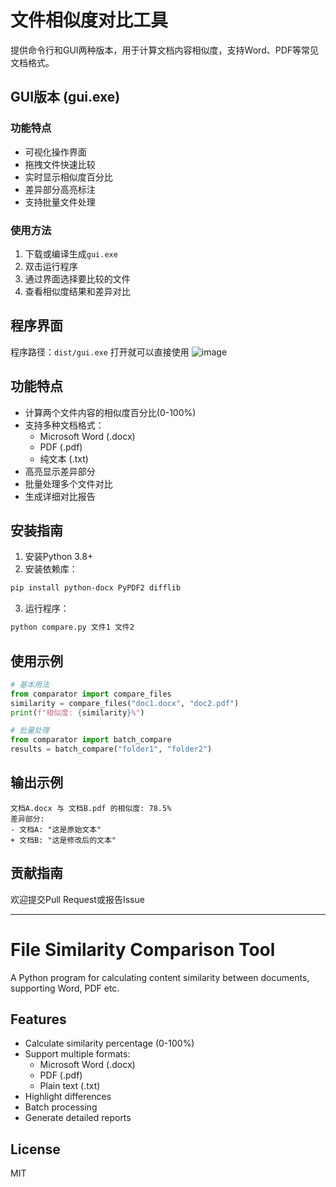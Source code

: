 # 文件相似度对比工具

提供命令行和GUI两种版本，用于计算文档内容相似度，支持Word、PDF等常见文档格式。

## GUI版本 (gui.exe)

### 功能特点
- 可视化操作界面
- 拖拽文件快速比较
- 实时显示相似度百分比
- 差异部分高亮标注
- 支持批量文件处理

### 使用方法
1. 下载或编译生成`gui.exe`
2. 双击运行程序
3. 通过界面选择要比较的文件
4. 查看相似度结果和差异对比

## 程序界面 
程序路径：`dist/gui.exe`
打开就可以直接使用
![image](https://github.com/user-attachments/assets/d3b694ef-853c-459b-9b4a-e67dc1f0d200)



## 功能特点

- 计算两个文件内容的相似度百分比(0-100%)
- 支持多种文档格式：
  - Microsoft Word (.docx)
  - PDF (.pdf)  
  - 纯文本 (.txt)
- 高亮显示差异部分
- 批量处理多个文件对比
- 生成详细对比报告

## 安装指南

1. 安装Python 3.8+
2. 安装依赖库：
```bash
pip install python-docx PyPDF2 difflib
```

3. 运行程序：
```bash 
python compare.py 文件1 文件2
```

## 使用示例

```python
# 基本用法
from comparator import compare_files
similarity = compare_files("doc1.docx", "doc2.pdf")
print(f"相似度: {similarity}%")

# 批量处理
from comparator import batch_compare
results = batch_compare("folder1", "folder2")
```

## 输出示例
```
文档A.docx 与 文档B.pdf 的相似度: 78.5%
差异部分:
- 文档A: "这是原始文本"
+ 文档B: "这是修改后的文本"
```

## 贡献指南
欢迎提交Pull Request或报告Issue

---

# File Similarity Comparison Tool

A Python program for calculating content similarity between documents, supporting Word, PDF etc.

## Features

- Calculate similarity percentage (0-100%)
- Support multiple formats:
  - Microsoft Word (.docx)
  - PDF (.pdf)
  - Plain text (.txt)  
- Highlight differences
- Batch processing
- Generate detailed reports

## License
MIT
